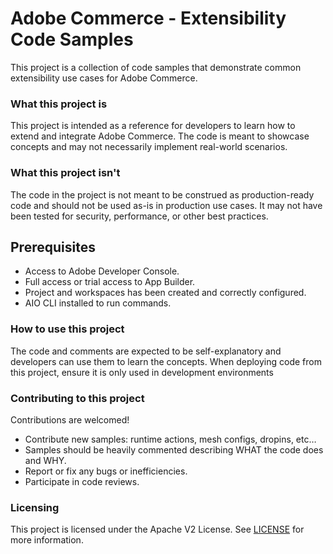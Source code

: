 # Adobe Commerce - Extensibility Code Samples

This project is a collection of code samples that demonstrate common extensibility use cases for Adobe Commerce. 

### What this project is

This project is intended as a reference for developers to learn how to extend and integrate Adobe Commerce. The code is meant to showcase concepts and may not necessarily implement real-world scenarios. 

### What this project isn't

The code in the project is not meant to be construed as production-ready code and should not be used as-is in production use cases. It may not have been tested for security, performance, or other best practices.

## Prerequisites

- Access to Adobe Developer Console.
- Full access or trial access to App Builder.
- Project and workspaces has been created and correctly configured.
- AIO CLI installed to run commands.

### How to use this project

The code and comments are expected to be self-explanatory and developers can use them to learn the concepts. When deploying code from this project, ensure it is only used in development environments

### Contributing to this project

Contributions are welcomed!

* Contribute new samples: runtime actions, mesh configs, dropins, etc…
* Samples should be heavily commented describing WHAT the code does and WHY.
* Report or fix any bugs or inefficiencies.
* Participate in code reviews.

### Licensing

This project is licensed under the Apache V2 License. See [LICENSE](LICENSE) for more information.

